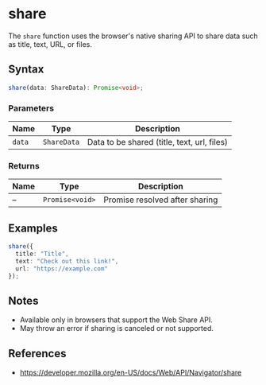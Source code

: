 # share

The `share` function uses the browser's native sharing API to share data such as title, text, URL, or files.

## Syntax

```typescript
share(data: ShareData): Promise<void>;
```

### Parameters

| Name | Type      | Description                                 |
| ---- | --------- | ------------------------------------------- |
| `data` | `ShareData` | Data to be shared (title, text, url, files) |

### Returns

| Name | Type | Description |
| ---- | ---- | ----------- |
|  –   | `Promise<void>` | Promise resolved after sharing |

## Examples

```typescript
share({
  title: "Title",
  text: "Check out this link!",
  url: "https://example.com"
});
```

## Notes

* Available only in browsers that support the Web Share API.
* May throw an error if sharing is canceled or not supported.

## References

* https://developer.mozilla.org/en-US/docs/Web/API/Navigator/share